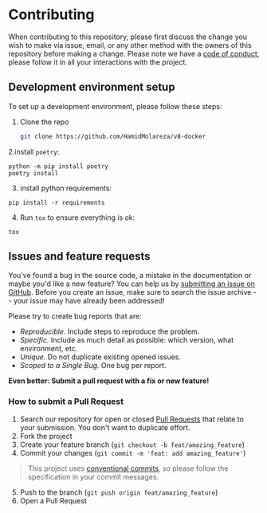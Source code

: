 # Contributing

When contributing to this repository, please first discuss the change you wish to make via issue, email, or any other
method with the owners of this repository before making a change. Please note we have
a [code of conduct](CODE_OF_CONDUCT.md), please follow it in all your interactions with the project.

## Development environment setup

To set up a development environment, please follow these steps:

1. Clone the repo

   ```sh
   git clone https://github.com/HamidMolareza/v8-docker
   ```

2.install `poetry`:

```shell
python -m pip install poetry
poetry install
```

3. install python requirements:

```shell
pip install -r requirements
```

4. Run `tox` to ensure everything is ok:

```shell
tox
```

## Issues and feature requests

You've found a bug in the source code, a mistake in the documentation or maybe you'd like a new feature? You can help us
by [submitting an issue on GitHub](https://github.com/HamidMolareza/v8-docker/issues). Before you create an issue,
make sure to search the issue archive -- your issue may have already been addressed!

Please try to create bug reports that are:

- _Reproducible._ Include steps to reproduce the problem.
- _Specific._ Include as much detail as possible: which version, what environment, etc.
- _Unique._ Do not duplicate existing opened issues.
- _Scoped to a Single Bug._ One bug per report.

**Even better: Submit a pull request with a fix or new feature!**

### How to submit a Pull Request

1. Search our repository for open or closed
   [Pull Requests](https://github.com/HamidMolareza/v8-docker/pulls)
   that relate to your submission. You don't want to duplicate effort.
2. Fork the project
3. Create your feature branch (`git checkout -b feat/amazing_feature`)
4. Commit your changes (`git commit -m 'feat: add amazing_feature'`)

> This project uses [conventional commits](https://www.conventionalcommits.org), so please follow the specification in your commit messages.

5. Push to the branch (`git push origin feat/amazing_feature`)
6. Open a Pull Request
